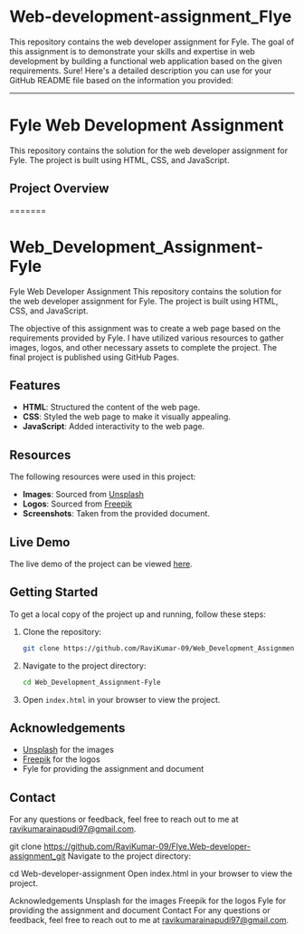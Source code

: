 
# Web-development-assignment_Flye
This repository contains the web developer assignment for Fyle. The goal of this assignment is to demonstrate your skills and expertise in web development by building a functional web application based on the given requirements.
Sure! Here's a detailed description you can use for your GitHub README file based on the information you provided:

---

# Fyle Web Development Assignment

This repository contains the solution for the web developer assignment for Fyle. The project is built using HTML, CSS, and JavaScript.

## Project Overview
=======
# Web_Development_Assignment-Fyle
Fyle Web Developer Assignment
This repository contains the solution for the web developer assignment for Fyle. The project is built using HTML, CSS, and JavaScript.

The objective of this assignment was to create a web page based on the requirements provided by Fyle. I have utilized various resources to gather images, logos, and other necessary assets to complete the project. The final project is published using GitHub Pages.

## Features

- **HTML**: Structured the content of the web page.
- **CSS**: Styled the web page to make it visually appealing.
- **JavaScript**: Added interactivity to the web page.

## Resources

The following resources were used in this project:

- **Images**: Sourced from [Unsplash](https://unsplash.com)
- **Logos**: Sourced from [Freepik](https://www.freepik.com)
- **Screenshots**: Taken from the provided document.

## Live Demo

The live demo of the project can be viewed [here](https://ravikumar-09.github.io/Web_Development_Assignment-Fyle/).

## Getting Started

To get a local copy of the project up and running, follow these steps:

1. Clone the repository:
   ```sh
   git clone https://github.com/RaviKumar-09/Web_Development_Assignment-Fyle.git
   ```

2. Navigate to the project directory:
   ```sh
   cd Web_Development_Assignment-Fyle
   ```

3. Open `index.html` in your browser to view the project.


## Acknowledgements

- [Unsplash](https://unsplash.com) for the images
- [Freepik](https://www.freepik.com) for the logos
- Fyle for providing the assignment and document

## Contact

For any questions or feedback, feel free to reach out to me at [ravikumarainapudi97@gmail.com](ravikumarainapudi97@gmail.com).

git clone https://github.com/RaviKumar-09/Flye.Web-developer-assignment_git
Navigate to the project directory:

cd Web-developer-assignment
Open index.html in your browser to view the project.

Acknowledgements
Unsplash for the images
Freepik for the logos
Fyle for providing the assignment and document
Contact
For any questions or feedback, feel free to reach out to me at ravikumarainapudi97@gmail.com.

